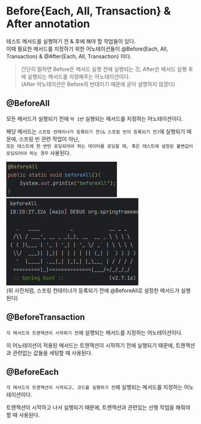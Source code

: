 # Before{Each, All, Transaction} & After annotation

테스트 메서드를 실행하기 전 & 후에 해야 할 작업들이 있다.  
이때 필요한 메서드를 지정하기 위한 어노테이션들이 @Before{Each, All, Transaction} & @After{Each, All, Transaction} 이다.

> 간단히 말하면 Before은 메서드 실행 전에 실행되는 것, After은 메서드 실행 후에 실행되는 메서드를 지정해주는 어노테이션이다.  
(After 어노테이션은 Before의 반대이기 때문에 굳이 설명하지 않겠다)

## @BeforeAll

모든 메서드가 실행되기 전에 `딱 1번` 실행되는 메서드를 지정하는 어노테이션이다.  

해당 메서드는 `스프링 컨테이너가 등록되기 전(& 스프링 빈이 등록되기 전)`에 실행되기 때문에, 스프링 빈 관련 작업이 아닌,  
`모든 테스트에 한 번만 로딩되어야 하는 데이터를 로딩할 때, 혹은 테스트에 설정된 불변값이 로딩되어야 하는 경우` 사용된다.

![Alt text](image-1.png)  
![Alt text](image.png)  
(위 사진처럼, 스프링 컨테이너가 등록되기 전에 @BeforeAll로 설정한 메서드가 실행된다)

## @BeforeTransaction

`각 메서드의 트랜잭션이 시작하기 전`에 실행되는 메서드를 지정하는 어노테이션이다.

이 어노테이션이 적용된 메서드는 트랜잭션이 시작하기 전에 실행되기 때문에, 트랜잭션과 관련없는 값들을 세팅할 때 사용된다.

## @BeforeEach

`각 메서드의 트랜잭션이 시작되고, 코드를 실행하기 전`에 실행되는 메서드를 지정하는 어노테이션이다.

트랜잭션이 시작하고 나서 실행되기 때문에, 트랜잭션과 관련있는 선행 작업을 해줘야 할 때 사용된다.